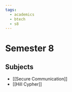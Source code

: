 ```yaml
---
tags:
  - academics
  - btech
  - s8
---
```

# Semester 8

## Subjects
- [[Secure Communication]]
- [[Hill Cypher]]
